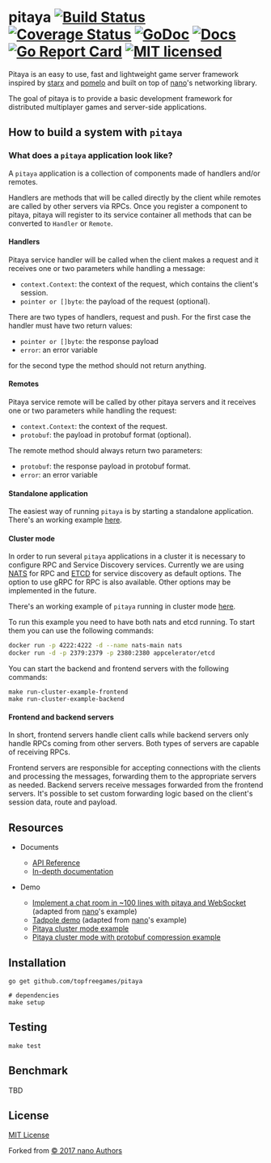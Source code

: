 # pitaya [![Build Status][7]][8] [![Coverage Status][9]][10] [![GoDoc][1]][2] [![Docs][11]][12] [![Go Report Card][3]][4] [![MIT licensed][5]][6]

[1]: https://godoc.org/github.com/topfreegames/pitaya?status.svg
[2]: https://godoc.org/github.com/topfreegames/pitaya
[3]: https://goreportcard.com/badge/github.com/topfreegames/pitaya
[4]: https://goreportcard.com/report/github.com/topfreegames/pitaya
[5]: https://img.shields.io/badge/license-MIT-blue.svg
[6]: LICENSE
[7]: https://travis-ci.org/topfreegames/pitaya.svg?branch=master
[8]: https://travis-ci.org/topfreegames/pitaya
[9]: https://coveralls.io/repos/github/topfreegames/pitaya/badge.svg?branch=master
[10]: https://coveralls.io/github/topfreegames/pitaya?branch=master
[11]: https://readthedocs.org/projects/pitaya/badge/?version=latest
[12]: https://pitaya.readthedocs.io/en/latest/?badge=latest

Pitaya is an easy to use, fast and lightweight game server framework inspired by [starx](https://github.com/lonnng/starx) and [pomelo](https://github.com/NetEase/pomelo) and built on top of [nano](https://github.com/lonnng/nano)'s networking library.

The goal of pitaya is to provide a basic development framework for distributed multiplayer games and server-side applications.

## How to build a system with `pitaya`

### What does a `pitaya` application look like?

A `pitaya` application is a collection of components made of handlers and/or remotes.

Handlers are methods that will be called directly by the client while remotes are called by other servers via RPCs. Once you register a component to pitaya, pitaya will register to its service container all methods that can be converted to `Handler` or `Remote`.

#### Handlers

Pitaya service handler will be called when the client makes a request and it receives one or two parameters while handling a message:
  - `context.Context`: the context of the request, which contains the client's session.
  - `pointer or []byte`: the payload of the request (optional).

There are two types of handlers, request and push. For the first case the handler must have two return values:
  - `pointer or []byte`: the response payload
  - `error`: an error variable

for the second type the method should not return anything.

#### Remotes

Pitaya service remote will be called by other pitaya servers and it receives one or two parameters while handling the request:
  - `context.Context`: the context of the request.
  - `protobuf`: the payload in protobuf format (optional).

The remote method should always return two parameters:
  - `protobuf`: the response payload in protobuf format.
  - `error`: an error variable

#### Standalone application

The easiest way of running `pitaya` is by starting a standalone application. There's an working example [here](./examples/demo/tadpole).

#### Cluster mode

In order to run several `pitaya` applications in a cluster it is necessary to configure RPC and Service Discovery services. Currently we are using [NATS](https://nats.io/) for RPC and [ETCD](https://github.com/coreos/etcd) for service discovery as default options. The option to use gRPC for RPC is also available. Other options may be implemented in the future.


There's an working example of `pitaya` running in cluster mode [here](./examples/demo/cluster).

To run this example you need to have both nats and etcd running. To start them you can use the following commands:

```bash
docker run -p 4222:4222 -d --name nats-main nats
docker run -d -p 2379:2379 -p 2380:2380 appcelerator/etcd
```

You can start the backend and frontend servers with the following commands:

```make
make run-cluster-example-frontend
make run-cluster-example-backend
```

#### Frontend and backend servers

In short, frontend servers handle client calls while backend servers only handle RPCs coming from other servers. Both types of servers are capable of receiving RPCs.

Frontend servers are responsible for accepting connections with the clients and processing the messages, forwarding them to the appropriate servers as needed. Backend servers receive messages forwarded from the frontend servers. It's possible to set custom forwarding logic based on the client's session data, route and payload.

## Resources

- Documents
  + [API Reference](https://godoc.org/github.com/topfreegames/pitaya)
  + [In-depth documentation](https://pitaya.readthedocs.io/en/latest/)

- Demo
  + [Implement a chat room in ~100 lines with pitaya and WebSocket](./examples/demo/chat) (adapted from [nano](https://github.com/lonnng/nano)'s example)
  + [Tadpole demo](./examples/demo/tadpole) (adapted from [nano](https://github.com/lonnng/nano)'s example)
  + [Pitaya cluster mode example](./examples/demo/cluster)
  + [Pitaya cluster mode with protobuf compression example](./examples/demo/cluster_protobuf)

## Installation

```shell
go get github.com/topfreegames/pitaya

# dependencies
make setup
```

## Testing

```shell
make test
```

## Benchmark

TBD

## License

[MIT License](./LICENSE)

Forked from [© 2017 nano Authors](https://github.com/lonnng/nano)
